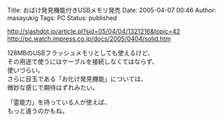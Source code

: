 Title: おばけ発見機能付きUSBメモリ発売
Date: 2005-04-07 00:46
Author: masayukig
Tags: PC
Status: published

<http://slashdot.jp/article.pl?sid=05/04/04/1321216&topic=42>  
<http://pc.watch.impress.co.jp/docs/2005/0404/solid.htm>

128MBのUSBフラッシュメモリとしても使えるけど、  
その用途で使うにはケーブルを接続しなくてはならず、  
使いづらい。  
さらに目玉である「お化け発見機能」については、  
微妙な感じで期待はずれみたい。

「霊能力」を持っている人が使えば、  
もっと違うのかもね。
